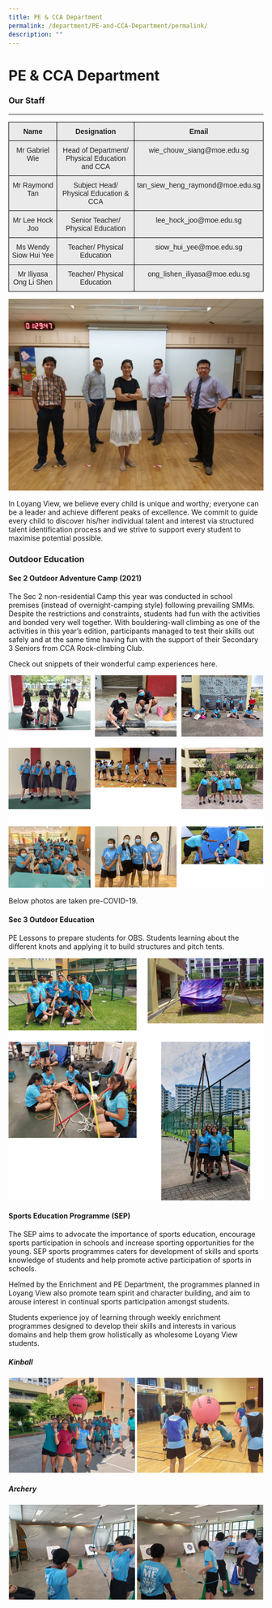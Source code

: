 ```yaml
---
title: PE & CCA Department
permalink: /department/PE-and-CCA-Department/permalink/
description: ""
---
```

PE & CCA Department
===================

### Our Staff
---------

<style type="text/css">
.tg  {border-collapse:collapse;border-spacing:0;}
.tg td{border-color:black;border-style:solid;border-width:1px;font-family:Arial, sans-serif;font-size:14px;
  overflow:hidden;padding:10px 5px;word-break:normal;}
.tg th{border-color:black;border-style:solid;border-width:1px;font-family:Arial, sans-serif;font-size:14px;
  font-weight:normal;overflow:hidden;padding:10px 5px;word-break:normal;}
.tg .tg-n4qt{background-color:#EAEAEA;color:#222;font-weight:bold;text-align:center;vertical-align:top}
.tg .tg-ii8k{background-color:#EAEAEA;color:#222;text-align:center;vertical-align:top}
.tg .tg-ku5w{background-color:#EAEAEA;color:#222;text-align:center;vertical-align:middle}
</style>
<table class="tg">
<thead>
  <tr>
    <th class="tg-n4qt"> Name </th>
    <th class="tg-n4qt">Designation <span style="color:#222;background-color:#EAEAEA"> </span></th>
    <th class="tg-n4qt"> Email </th>
  </tr>
</thead>
<tbody>
  <tr>
    <td class="tg-ii8k">Mr Gabriel Wie</td>
    <td class="tg-ku5w"><span style="color:#222;background-color:#EAEAEA">Head of Department/ Physical Education and CCA  </span></td>
    <td class="tg-ii8k">wie_chouw_siang@moe.edu.sg</td>
  </tr>
  <tr>
    <td class="tg-ii8k">Mr Raymond Tan</td>
    <td class="tg-ku5w"><span style="color:#222;background-color:#EAEAEA">Subject Head/ Physical Education &amp; CCA </span></td>
    <td class="tg-ii8k">tan_siew_heng_raymond@moe.edu.sg</td>
  </tr>
  <tr>
    <td class="tg-ii8k">Mr Lee Hock Joo</td>
    <td class="tg-ku5w"><span style="color:#222;background-color:#EAEAEA">Senior Teacher/ Physical Education </span></td>
    <td class="tg-ii8k">lee_hock_joo@moe.edu.sg</td>
  </tr>
  <tr>
    <td class="tg-ii8k">Ms Wendy Siow Hui Yee</td>
    <td class="tg-ku5w"><span style="color:#222;background-color:#EAEAEA"> Teacher/ Physical Education</span></td>
    <td class="tg-ii8k">siow_hui_yee@moe.edu.sg</td>
  </tr>
  <tr>
    <td class="tg-ii8k">Mr Iliyasa Ong Li Shen</td>
    <td class="tg-ku5w"><span style="color:#222;background-color:#EAEAEA">Teacher/ Physical Education </span></td>
    <td class="tg-ii8k">ong_lishen_iliyasa@moe.edu.sg</td>
  </tr>
</tbody>
</table>

![](/images/PE%20dept%202020.jpeg)

In Loyang View, we believe every child is unique and worthy; everyone can be a leader and achieve different peaks of excellence. We commit to guide every child to discover his/her individual talent and interest via structured talent identification process and we strive to support every student to maximise potential possible.


### **Outdoor Education**

#### **Sec 2 Outdoor Adventure Camp (2021)**

The Sec 2 non-residential Camp this year was conducted in school premises (instead of overnight-camping style) following prevailing SMMs. Despite the restrictions and constraints, students had fun with the activities and bonded very well together. With bouldering-wall climbing as one of the activities in this year’s edition, participants managed to test their skills out safely and at the same time having fun with the support of their Secondary 3 Seniors from CCA Rock-climbing Club.

Check out snippets of their wonderful camp experiences here.

![](/images/PE.png)

Below photos are taken pre-COVID-19.   

#### **Sec 3 Outdoor Education**

PE Lessons to prepare students for OBS. Students learning about the different knots and applying it to build structures and pitch tents.

![](/images/PE2.png)

#### **Sports Education Programme (SEP)**

The SEP aims to advocate the importance of sports education, encourage sports participation in schools and increase sporting opportunities for the young. SEP sports programmes caters for development of skills and sports knowledge of students and help promote active participation of sports in schools.

Helmed by the Enrichment and PE Department, the programmes planned in Loyang View also promote team spirit and character building, and aim to arouse interest in continual sports participation amongst students.

Students experience joy of learning through weekly enrichment programmes designed to develop their skills and interests in various domains and help them grow holistically as wholesome Loyang View students.

##### Kinball

![](/images/Kinball.png)

##### Archery

![](/images/Archery.png)